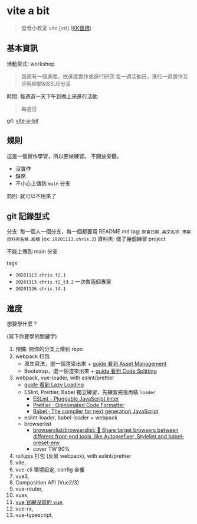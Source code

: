 # vite a bit

> 發音小教室
> vite [vɪt] ([KK音標](https://zh.wikipedia.org/wiki/KK%E9%9F%B3%E6%A8%99))

## 基本資訊

活動型式: workshop

> 每週有一個進度，依進度實作或進行研究
> 每一週活動日，進行一週實作互評與經驗&ISSUE分享

時間: 每週選一天下午到晚上來進行活動

> 每週日

git: [vite-a-bit](https://github.com/DeepJavaScript/vite-a-bit)


## 規則

這是一個實作學習，所以要做練習。
不開放旁聽。

- 沒實作
- 缺席
- 不小心上傳到 `main` 分支

罰則: 就可以不用來了

## git 記錄型式

分支: 每一個人一個分支，每一個都要寫 README.md
tag: `聚會日期.英文名字.專案資料夾名稱.版號` (ex: `20201113.chris.2`)
資料夾: 做了幾個練習 project

不能上傳到 main 分支

tags

- `20201113.chris.t2.1`
- `20201113.chris.t2_t3.2` 一次做兩個專案
- `20201126.chris.t4.1`

## 進度

想要學什麼？

(寫下你要學的關鍵字)

1. 預備: 開你的分支上傳到 repo
1. webpack 打包
    - 原生寫法，選一個渲染出來 + [guide 看到 Asset Management](https://webpack.js.org/guides/output-management/)
    - Bootstrap，選一個渲染出來 + [guide 看到 Code Splitting](https://webpack.js.org/guides/code-splitting/)
1. webpack, vue-loader, with eslint/prettier
   - [guide 看到 Lazy Loading](https://webpack.js.org/guides/lazy-loading/)
   - ESlint, Prettier, Babel 獨立練習，先練習完後再裝 `loader`
       - [ESLint - Pluggable JavaScript linter](https://eslint.org/)
       - [Prettier · Opinionated Code Formatter](https://prettier.io/)
       - [Babel · The compiler for next generation JavaScript](https://babeljs.io/)
   - eslint-loader, babel-loader + webpack
   - browserlist
       - [browserslist/browserslist: 🦔 Share target browsers between different front-end tools, like Autoprefixer, Stylelint and babel-preset-env](https://github.com/browserslist/browserslist)
       - cover TW 90%
2. rollupjs 打包 (反思 webpack), with eslint/prettier
3. vite,
4. vue-cli 環境設定, config 全餐
5. vue3,
6. Composition API (Vue2/3)
7. vue-router,
8. vuex,
9. [vue 官網沒寫的 vue](https://hackmd.io/zYPD_lQ6R--UbU4jFYWzfw),
10. vue-rx,
11. vue-typescript,



